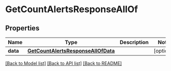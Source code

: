 # GetCountAlertsResponseAllOf

## Properties
Name | Type | Description | Notes
------------ | ------------- | ------------- | -------------
**data** | [**GetCountAlertsResponseAllOfData**](GetCountAlertsResponseAllOfData.md) |  | [optional] 

[[Back to Model list]](../README.md#documentation-for-models) [[Back to API list]](../README.md#documentation-for-api-endpoints) [[Back to README]](../README.md)


